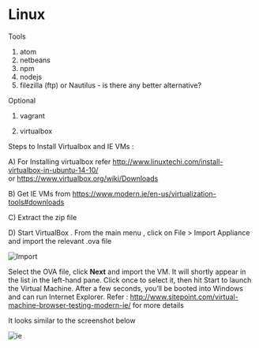 # Linux

Tools
1. atom
2. netbeans
3. npm
4. nodejs
5. filezilla (ftp) or Nautilus - is there any better alternative?

Optional

1. vagrant

2. virtualbox

Steps to Install Virtualbox and IE VMs :


A) For Installing virtualbox refer http://www.linuxtechi.com/install-virtualbox-in-ubuntu-14-10/  
or https://www.virtualbox.org/wiki/Downloads

B) Get  IE VMs from https://www.modern.ie/en-us/virtualization-tools#downloads

C) Extract the zip file 

D)  Start VirtualBox . From the main menu , click on File  > Import Appliance  and  import  the relevant .ova file

![Import](http://git.rtcamp.com/uploads/rtmedia/rtmedia-social-sync/62e2e02c83/Import.png)

Select the OVA file, click **Next** and import the VM. It will shortly appear in the list in the left-hand pane. Click once to select it, then hit Start to launch the Virtual Machine. After a few seconds, you’ll be booted into Windows and can run Internet Explorer.
Refer : http://www.sitepoint.com/virtual-machine-browser-testing-modern-ie/ for more details

It looks similar to the screenshot below

![ie](http://git.rtcamp.com/uploads/rtmedia/rtmedia-social-sync/ce509a53fd/ie.png)
